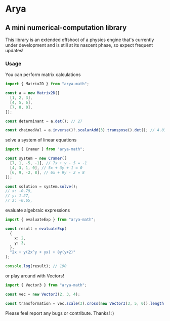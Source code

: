 # Arya

## A mini numerical-computation library

This library is an extended offshoot of a physics engine that's currently under development and is still at its nascent phase, so expect frequent updates!

### Usage

You can perform matrix calculations

```typescript
import { Matrix2D } from "arya-math";

const a = new Matrix2D([
  [1, 2, 3],
  [4, 5, 6],
  [7, 8, 0],
]);

const determinant = a.det(); // 27

const chainedVal = a.inverse()?.scalarAdd(3).transpose().det(); // 4.037
```

solve a system of linear equations

```typescript
import { Cramer } from "arya-math";

const system = new Cramer([
  [7, 1, -5, -1], // 7x + y - 5 = -1
  [4, 3, 1, 0], // 5x + 3y + 1 = 0
  [6, 9, -2, 8], // 6x + 9y - 2 = 8
]);

const solution = system.solve();
// x: -0.79,
// y: 1.27,
// z: -0.65,
```

evaluate algebraic expressions

```typescript
import { evaluateExp } from "arya-math";

const result = evaluateExp(
  {
    x: 2,
    y: 3,
  },
  "2x + y(2x^y + yx) + 8y(y+2)"
);

console.log(result); // 190
```

or play around with Vectors!

```typescript
import { Vector3 } from "arya-math";

const vec = new Vector3(2, 3, 4);

const transformation = vec.scale(3).cross(new Vector3(3, 5, 0)).length(); // 70.035
```

Please feel report any bugs or contribute. Thanks! :)
